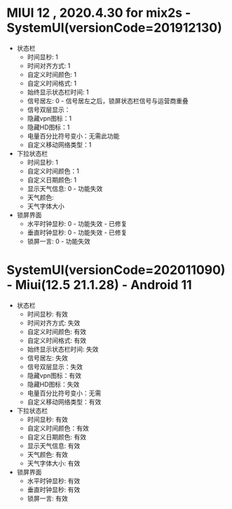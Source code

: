 # MIUI 12 , 2020.4.30 for mix2s - SystemUI(versionCode=201912130)
- 状态栏
    - 时间显秒: 1
    - 时间对齐方式: 1
    - 自定义时间颜色: 1
    - 自定义时间格式: 1
    - 始终显示状态栏时间: 1
    - 信号居左: 0 - 信号居左之后，锁屏状态栏信号与运营商重叠
    - 信号双层显示：
    - 隐藏vpn图标：1
    - 隐藏HD图标：1
    - 电量百分比符号变小：无需此功能
    - 自定义移动网络类型：1
- 下拉状态栏
    - 时间显秒: 1
    - 自定义时间颜色：1
    - 自定义日期颜色: 1
    - 显示天气信息: 0 - 功能失效
    - 天气颜色:
    - 天气字体大小
- 锁屏界面
    - 水平时钟显秒: 0 - 功能失效 - 已修复
    - 垂直时钟显秒: 0 - 功能失效 - 已修复
    - 锁屏一言: 0 - 功能失效

# SystemUI(versionCode=202011090) - Miui(12.5 21.1.28) - Android 11
- 状态栏
    - 时间显秒: 有效
    - 时间对齐方式: 失效
    - 自定义时间颜色: 有效
    - 自定义时间格式: 有效
    - 始终显示状态栏时间: 失效
    - 信号居左: 失效
    - 信号双层显示：失效
    - 隐藏vpn图标：有效
    - 隐藏HD图标：失效
    - 电量百分比符号变小：无需
    - 自定义移动网络类型：有效
- 下拉状态栏
    - 时间显秒: 有效
    - 自定义时间颜色：有效
    - 自定义日期颜色: 有效
    - 显示天气信息: 有效
    - 天气颜色: 有效
    - 天气字体大小: 有效
- 锁屏界面
    - 水平时钟显秒: 有效
    - 垂直时钟显秒: 有效
    - 锁屏一言: 有效
